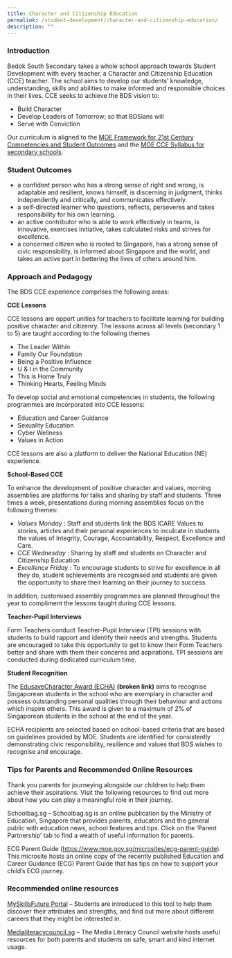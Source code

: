 ```yaml
---
title: Character and Citizenship Education
permalink: /student-development/character-and-citizenship-education/
description: ""
---
```

### Introduction

Bedok South Secondary takes a whole school approach towards Student Development with every teacher, a Character and Citizenship Education (CCE) teacher. The school aims to develop our students’ knowledge, understanding, skills and abilities to make informed and responsible choices in their lives. CCE seeks to achieve the BDS vision to: 

* Build Character 
* Develop Leaders of Tomorrow; so that BDSians will 
* Serve with Conviction 

Our curriculum is aligned to the [MOE Framework for 21st Century Competencies and Student Outcomes](https://www.moe.gov.sg/education-in-sg/21st-century-competencies)  and the [MOE CCE Syllabus for secondary schools](/files/2021%20Character%20and%20Citizenship%20Education%20Syllabus-Secondary.pdf).

### Student Outcomes

* a confident person who has a strong sense of right and wrong, is adaptable and resilient, knows himself, is discerning in judgment, thinks independently and critically, and communicates effectively.
* a self-directed learner who questions, reflects, perseveres and takes responsibility for his own learning.
* an active contributor who is able to work effectively in teams, is innovative, exercises initiative, takes calculated risks and strives for excellence.
* a concerned citizen who is rooted to Singapore, has a strong sense of civic responsibility, is informed about Singapore and the world, and takes an active part in bettering the lives of others around him.

### Approach and Pedagogy

The BDS CCE experience comprises the following areas: 

**CCE Lessons**

CCE lessons are opport unities for teachers to facilitate learning for building positive character and citizenry. The lessons across all levels (secondary 1 to 5) are taught according to the following themes

*  The Leader Within 
*  Family Our Foundation
*  Being a Positive Influence 
* U & I in the Community 
*  This is Home Truly   
* Thinking Hearts, Feeling Minds

To develop social and emotional competencies in students, the following programmes are incorporated into CCE lessons:

* Education and Career Guidance 
* Sexuality Education 
* Cyber Wellness 
* Values in Action

CCE lessons are also a platform to deliver the National Education (NE) experience.

**School-Based CCE**

To enhance the development of positive character and values, morning assemblies are platforms for talks and sharing by staff and students. Three times a week, presentations during morning assemblies focus on the following themes:

* *Values Monday* : Staff and students link the BDS ICARE Values to stories, articles and their personal experiences to inculcate in students the values of Integrity, Courage, Accountability, Respect, Excellence and Care. 
* *CCE Wednesday* : Sharing by staff and students on Character and Citizenship Education
* *Excellence Friday* : To encourage students to strive for excellence in all they do, student achievements are recognised and students are given the opportunity to share their learning on their journey to success. 

In addition, customised assembly programmes are planned throughout the year to compliment the lessons taught during CCE lessons.

**Teacher-Pupil Interviews**

Form Teachers conduct Teacher-Pupil Interview (TPI) sessions with students to build rapport and identify their needs and strengths. Students are encouraged to take this opportunity to get to know their Form Teachers better and share with them their concerns and aspirations. TPI sessions are conducted during dedicated curriculum time.

**Student Recognition**

The [EdusaveCharacter Award (ECHA)](https://www.moe.gov.sg/education/edusave/edusave-awards/edusave-character-awards-(echa)) **(broken link)** aims to recognise Singaporean students in the school who are exemplary in character and possess outstanding personal qualities through their behaviour and actions which inspire others. This award is given to a maximum of 2% of Singaporean students in the school at the end of the year. 

ECHA recipients are selected based on school-based criteria that are based on guidelines provided by MOE. Students are identified for consistently demonstrating civic responsibility, resilience and values that BDS wishes to recognise and encourage.


### Tips for Parents and Recommended Online Resources

Thank you parents for journeying alongside our children to help them achieve their aspirations. Visit the following resources to find out more about how you can play a meaningful role in their journey.



Schoolbag.sg – Schoolbag.sg is an online publication by the Ministry of Education, Singapore that provides parents, educators and the general public with education news, school features and tips. Click on the ‘Parent Partnership’ tab to find a wealth of useful information for parents.



ECG Parent Guide (https://www.moe.gov.sg/microsites/ecg-parent-guide). This microsite hosts an online copy of the recently published Education and Career Guidance (ECG) Parent Guide that has tips on how to support your child’s ECG journey.


### Recommended online resources

[MySkillsFuture Portal](https://www.myskillsfuture.gov.sg/content/student/en/secondary.html) – Students are introduced to this tool to help them discover their attributes and strengths, and find out more about different careers that they might be interested in.


[Medialiteracycouncil.sg](https://www.betterinternet.sg/) – The Media Literacy Council website hosts useful resources for both parents and students on safe, smart and kind internet usage.